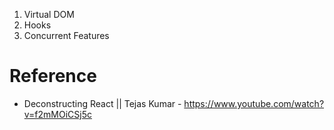1. Virtual DOM
2. Hooks
3. Concurrent Features

# Reference

- Deconstructing React || Tejas Kumar - https://www.youtube.com/watch?v=f2mMOiCSj5c

